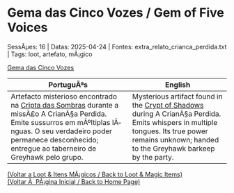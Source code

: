 ﻿
# Gema das Cinco Vozes / Gem of Five Voices

SessÃµes: 16 | Datas: 2025-04-24 | Fontes: extra_relato_crianca_perdida.txt | Tags: loot, artefato, mÃ¡gico

[Gema das Cinco Vozes](gema_das_cinco_vozes.png)

| PortuguÃªs | English |
|-----------|---------|
| Artefacto misterioso encontrado na [Cripta das Sombras](cripta_das_sombras.md) durante a missÃ£o A CrianÃ§a Perdida. Emite sussurros em mÃºltiplas lÃ­nguas. O seu verdadeiro poder permanece desconhecido; entregue ao taberneiro de Greyhawk pelo grupo. | Mysterious artifact found in the [Crypt of Shadows](cripta_das_sombras.md) during A CrianÃ§a Perdida. Emits whispers in multiple tongues. Its true power remains unknown; handed to the Greyhawk barkeep by the party. |

[(Voltar a Loot & Itens MÃ¡gicos / Back to Loot & Magic Items)](loot.md)  
[(Voltar Ã  PÃ¡gina Inicial / Back to Home Page)](../../home.md)


























